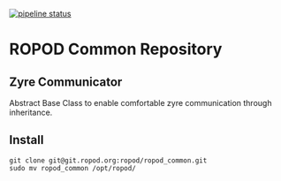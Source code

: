 [![pipeline status](https://git.ropod.org/ropod/ropod_common/badges/master/pipeline.svg)](https://git.ropod.org/ropod/ropod_common/commits/master)

# ROPOD Common Repository

## Zyre Communicator
Abstract Base Class to enable comfortable zyre communication through inheritance.

## Install
```
git clone git@git.ropod.org:ropod/ropod_common.git
sudo mv ropod_common /opt/ropod/
```
